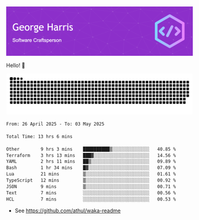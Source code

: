 ![img](./assets/github-header.png)

Hello! :wave:

<div align="center">
  <img  src="https://raw.githubusercontent.com/1999AZZAR/1999AZZAR/readme/resources/grid-snake.svg" alt="snake" />
</div>

<!--START_SECTION:waka-->

```txt
From: 26 April 2025 - To: 03 May 2025

Total Time: 13 hrs 6 mins

Other        9 hrs 3 mins    ██████████▒░░░░░░░░░░░░░░   40.85 %
Terraform    3 hrs 13 mins   ███▓░░░░░░░░░░░░░░░░░░░░░   14.56 %
YAML         2 hrs 11 mins   ██▒░░░░░░░░░░░░░░░░░░░░░░   09.89 %
Bash         1 hr 34 mins    █▓░░░░░░░░░░░░░░░░░░░░░░░   07.09 %
Lua          21 mins         ▒░░░░░░░░░░░░░░░░░░░░░░░░   01.61 %
TypeScript   12 mins         ▒░░░░░░░░░░░░░░░░░░░░░░░░   00.92 %
JSON         9 mins          ▒░░░░░░░░░░░░░░░░░░░░░░░░   00.71 %
Text         7 mins          ░░░░░░░░░░░░░░░░░░░░░░░░░   00.56 %
HCL          7 mins          ░░░░░░░░░░░░░░░░░░░░░░░░░   00.53 %
```

<!--END_SECTION:waka-->

- See <https://github.com/athul/waka-readme>
